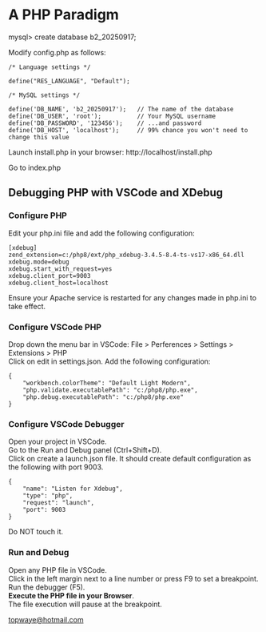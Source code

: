 # A PHP Paradigm

mysql> create database b2_20250917;

Modify config.php as follows:
```
/* Language settings */

define("RES_LANGUAGE", "Default");

/* MySQL settings */

define('DB_NAME', 'b2_20250917');   // The name of the database
define('DB_USER', 'root');          // Your MySQL username
define('DB_PASSWORD', '123456');    // ...and password
define('DB_HOST', 'localhost');     // 99% chance you won't need to change this value
```
Launch install.php in your browser: http://localhost/install.php

Go to index.php

## Debugging PHP with VSCode and XDebug

### Configure PHP
Edit your php.ini file and add the following configuration:
```
[xdebug]
zend_extension=c:/php8/ext/php_xdebug-3.4.5-8.4-ts-vs17-x86_64.dll
xdebug.mode=debug
xdebug.start_with_request=yes
xdebug.client_port=9003
xdebug.client_host=localhost
```
Ensure your Apache service is restarted for any changes made in php.ini to take effect.

### Configure VSCode PHP
Drop down the menu bar in VSCode: File > Perferences > Settings > Extensions > PHP  
Click on edit in settings.json. Add the following configuration:
```
{
    "workbench.colorTheme": "Default Light Modern",
    "php.validate.executablePath": "c:/php8/php.exe",
    "php.debug.executablePath": "c:/php8/php.exe"
}
```
### Configure VSCode Debugger
Open your project in VSCode.  
Go to the Run and Debug panel (Ctrl+Shift+D).  
Click on create a launch.json file. It should create default configuration as the following with port 9003.
```
{
    "name": "Listen for Xdebug",
    "type": "php",
    "request": "launch",
    "port": 9003
}
```
Do NOT touch it.

### Run and Debug
Open any PHP file in VSCode.  
Click in the left margin next to a line number or press F9 to set a breakpoint.  
Run the debugger (F5).  
**Execute the PHP file in your Browser**.  
The file execution will pause at the breakpoint.

topwaye@hotmail.com
